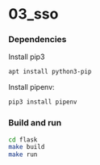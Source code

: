 # 03_sso

### Dependencies

Install pip3
```bash
apt install python3-pip
```

Install pipenv:
```bash
pip3 install pipenv
```

### Build and run

```bash
cd flask
make build
make run
```
